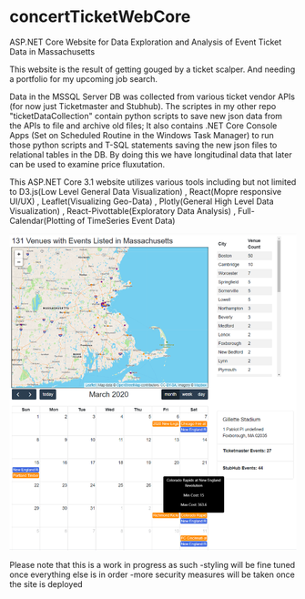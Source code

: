 # concertTicketWebCore
ASP.NET Core Website for Data Exploration and Analysis of Event Ticket Data in Massachusetts

This website is the result of getting gouged by a ticket scalper. And needing a portfolio for my upcoming job search.

Data in the MSSQL Server DB was collected from various ticket vendor APIs (for now just Ticketmaster and Stubhub).
The scriptes in my other repo "ticketDataCollection" contain python scripts to save new json data from the APIs to file and archive old files; It also contains .NET Core Console Apps (Set on Scheduled Routine in the Windows Task Manager) to run those python scripts and T-SQL statements saving the new json files to relational tables in the DB. By doing this we have longitudinal data that later can be used
to examine price fluxutation. 

This ASP.NET Core 3.1 website utilizes various tools including but not limited to 
D3.js(Low Level General Data Visualization)
, React(Mopre responsive UI/UX)
, Leaflet(Visualizing Geo-Data)
, Plotly(General High Level Data Visualization)
, React-Pivottable(Exploratory Data Analysis)
, Full-Calendar(Plotting of TimeSeries Event Data)

![Image description](picturesOfWebsite/venueMaps2020_02_18.png)

Please note that this is a work in progress as such
  -styling will be fine tuned once everything else is in order
  -more security measures will be taken once the site is deployed
